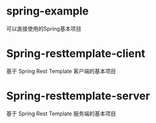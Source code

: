 # spring-example
可以直接使用的Spring基本项目

# Spring-resttemplate-client
基于 Spring Rest Template 客户端的基本项目

# Spring-resttemplate-server
基于 Spring Rest Template 服务端的基本项目
